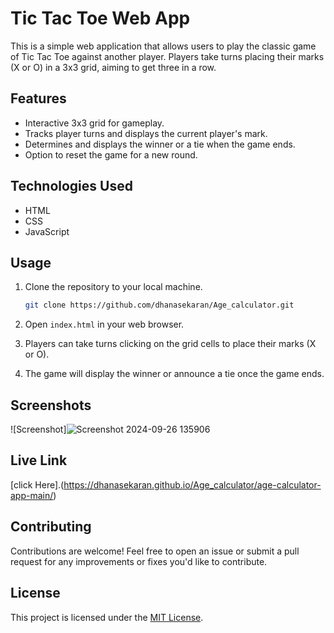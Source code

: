 
# Tic Tac Toe Web App

This is a simple web application that allows users to play the classic game of Tic Tac Toe against another player. Players take turns placing their marks (X or O) in a 3x3 grid, aiming to get three in a row.

## Features

- Interactive 3x3 grid for gameplay.
- Tracks player turns and displays the current player's mark.
- Determines and displays the winner or a tie when the game ends.
- Option to reset the game for a new round.



## Technologies Used

- HTML
- CSS
- JavaScript

## Usage

1. Clone the repository to your local machine.
   ```bash
   git clone https://github.com/dhanasekaran/Age_calculator.git
   ```

2. Open `index.html` in your web browser.

3. Players can take turns clicking on the grid cells to place their marks (X or O).

4. The game will display the winner or announce a tie once the game ends.

## Screenshots

![Screenshot]![Screenshot 2024-09-26 135906](https://github.com/user-attachments/assets/fc687edc-d45c-412e-8d4e-72190284fe37)


## Live Link
[click Here].(https://dhanasekaran.github.io/Age_calculator/age-calculator-app-main/)

## Contributing

Contributions are welcome! Feel free to open an issue or submit a pull request for any improvements or fixes you'd like to contribute.
## License

This project is licensed under the [MIT License](LICENSE).
